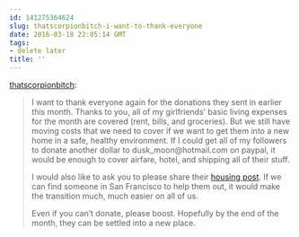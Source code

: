 ```yaml
---
id: 141275364624
slug: thatscorpionbitch-i-want-to-thank-everyone
date: 2016-03-18 22:05:14 GMT
tags:
- delete later
title: ''
---
```

<p><a class="tumblr_blog" href="http://thatscorpionbitch.tumblr.com/post/141263192120">thatscorpionbitch</a>:</p>
<blockquote>
<p>I want to thank everyone again for the donations they sent in earlier this month. Thanks to you, all of my girlfriends’ basic living expenses for the month are covered (rent, bills, and groceries). But we still have moving costs that we need to cover if we want to get them into a new home in a safe, healthy environment. If I could get all of my followers to donate another dollar to dusk_moon@hotmail.com on paypal, it would be enough to cover airfare, hotel, and shipping all of their stuff. </p>
<p>I would also like to ask you to please share their <a href="http://www.transhousingnetwork.com/post/135803610918/need-couch-san-francisco-california">housing post</a>. If we can find someone in San Francisco to help them out, it would make the transition much, much easier on all of us. </p>
<p>Even if you can’t donate, please boost. Hopefully by the end of the month, they can be settled into a new place.</p>
</blockquote>


